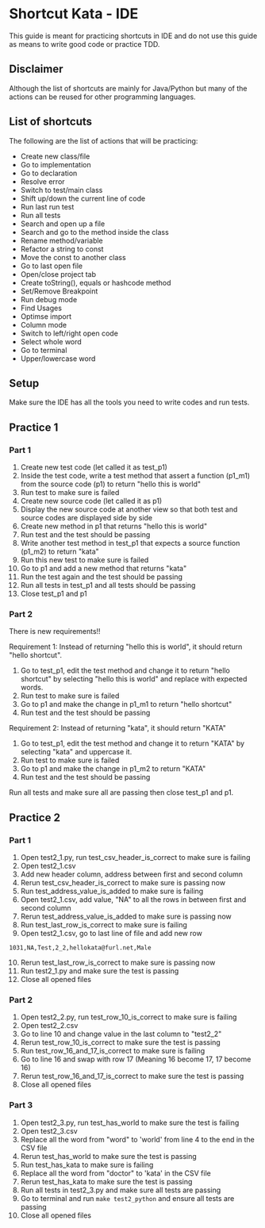 # Shortcut Kata - IDE

This guide is meant for practicing shortcuts in IDE and do not use this guide as means to write good code or practice TDD.

## Disclaimer

Although the list of shortcuts are mainly for Java/Python but many of the actions can be reused for other programming languages.

## List of shortcuts

The following are the list of actions that will be practicing:

* Create new class/file
* Go to implementation
* Go to declaration
* Resolve error
* Switch to test/main class
* Shift up/down the current line of code
* Run last run test
* Run all tests
* Search and open up a file
* Search and go to the method inside the class
* Rename method/variable
* Refactor a string to const
* Move the const to another class
* Go to last open file
* Open/close project tab
* Create toString(), equals or hashcode method
* Set/Remove Breakpoint
* Run debug mode
* Find Usages
* Optimse import
* Column mode
* Switch to left/right open code
* Select whole word
* Go to terminal
* Upper/lowercase word

## Setup

Make sure the IDE has all the tools you need to write codes and run tests.

## Practice 1

### Part 1

1. Create new test code (let called it as test_p1)
2. Inside the test code, write a test method that assert a function (p1_m1) from the source code (p1) to return "hello this is world"
3. Run test to make sure is failed
4. Create new source code (let called it as p1)
5. Display the new source code at another view so that both test and source codes are displayed side by side
6. Create new method in p1 that returns "hello this is world"
7. Run test and the test should be passing
8. Write another test method in test_p1 that expects a source function (p1_m2) to return "kata"
9. Run this new test to make sure is failed
10. Go to p1 and add a new method that returns "kata"
11. Run the test again and the test should be passing
12. Run all tests in test_p1 and all tests should be passing
13. Close test_p1 and p1

### Part 2

There is new requirements!! 

Requirement 1: Instead of returning "hello this is world", it should return "hello shortcut".

1. Go to test_p1, edit the test method and change it to return "hello shortcut" by selecting "hello this is world" and replace with expected words.
2. Run test to make sure is failed
3. Go to p1 and make the change in p1_m1 to return "hello shortcut"
4. Run test and the test should be passing

Requirement 2: Instead of returning "kata", it should return "KATA"

1. Go to test_p1, edit the test method and change it to return "KATA" by selecting "kata" and uppercase it.
2. Run test to make sure is failed
3. Go to p1 and make the change in p1_m2 to return "KATA"
4. Run test and the test should be passing

Run all tests and make sure all are passing then close test_p1 and p1.

## Practice 2

### Part 1

1. Open test2_1.py, run test_csv_header_is_correct to make sure is failing
2. Open test2_1.csv
3. Add new header column, address between first and second column
4. Rerun test_csv_header_is_correct to make sure is passing now 
5. Run test_address_value_is_added to make sure is failing
6. Open test2_1.csv, add value, "NA" to all the rows in between first and second column
7. Rerun test_address_value_is_added to make sure is passing now
8. Run test_last_row_is_correct to make sure is failing
9. Open test2_1.csv, go to last line of file and add new row
```
1031,NA,Test,2_2,hellokata@furl.net,Male
```
10. Rerun test_last_row_is_correct to make sure is passing now
11. Run test2_1.py and make sure the test is passing
12. Close all opened files

### Part 2

1. Open test2_2.py, run test_row_10_is_correct to make sure is failing
2. Open test2_2.csv
3. Go to line 10 and change value in the last column to "test2_2"
4. Rerun test_row_10_is_correct to make sure the test is passing
5. Run test_row_16_and_17_is_correct to make sure is failing
6. Go to line 16 and swap with row 17 (Meaning 16 become 17, 17 become 16)
7. Rerun test_row_16_and_17_is_correct to make sure the test is passing
8. Close all opened files

### Part 3

1. Open test2_3.py, run test_has_world to make sure the test is failing
2. Open test2_3.csv
3. Replace all the word from "word" to 'world' from line 4 to the end in the CSV file
4. Rerun test_has_world to make sure the test is passing
5. Run test_has_kata to make sure is failing
6. Replace all the word from "doctor" to 'kata' in the CSV file
7. Rerun test_has_kata to make sure the test is passing
8. Run all tests in test2_3.py and make sure all tests are passing
9. Go to terminal and run `make test2_python` and ensure all tests are passing
10. Close all opened files
